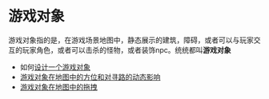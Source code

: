 # 游戏对象

游戏对象指的是，在游戏场景地图中，静态展示的建筑，障碍，或者可以与玩家交互的玩家角色，或者可以击杀的怪物，或者装饰npc。统统都叫**游戏对象**

- 如何[设计一个游戏对象](OBJEditor.md)
- [游戏对象在地图中的方位和对寻路的动态影响](unwalkableGirdMng.md)
- [游戏对象在地图中的拖拽](RtsDragDrop.md)